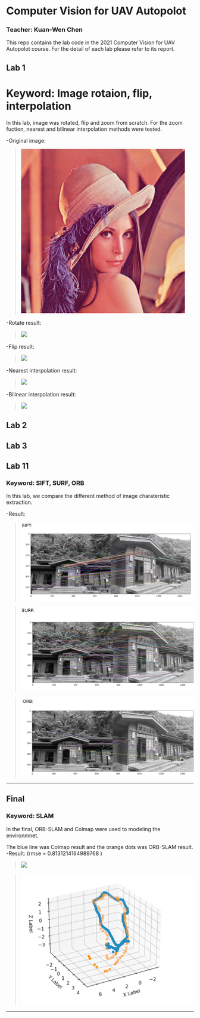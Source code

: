 # Computer Vision for UAV Autopolot
### Teacher: Kuan-Wen Chen
This repo contains the lab code in the 2021 Computer Vision for UAV Autopolot course.
For the detail of each lab please refer to its report.

## Lab 1
# Keyword: Image rotaion, flip, interpolation

In this lab, image was rotated, flip and zoom from scratch. For the zoom fuction, nearest and bilinear interpolation methods were tested.

-Original image:
><img src = "img/Lenna.png">
-Rotate result:
><img src = "img/Lab01_rotate_result.png">
-Flip result:
><img src = "img/Lab01_flip_result.png">
-Nearest interpolation result:
><img src = "img/Lab01_nearest_result.png">
-Bilinear interpolation result:
><img src = "img/Lab01_bilinear_result.png">

## Lab 2

## Lab 3

## Lab 11
### Keyword: SIFT, SURF, ORB

In this lab, we compare the different method of image charateristic extraction.

-Result:

><img src = "img/lab11_sift.png">

><img src = "img/lab11_surf.png">

><img src = "img/lab11_orb.png">

---
## Final
### Keyword: SLAM

In the final, ORB-SLAM and Colmap were used to modeling the environmnet.

The blue line was Colmap result and the orange dots was ORB-SLAM result.
-Result: (rmse = 0.8131214164989768 )

><img src = "img/final_orb_slam.gif">

><img src = "img/final_orb.png">

---